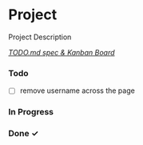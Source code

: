 # Project

Project Description

<em>[TODO.md spec & Kanban Board](https://bit.ly/3fCwKfM)</em>

### Todo

- [ ] remove username across the page  

### In Progress


### Done ✓


